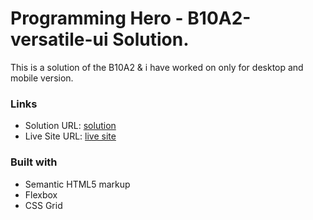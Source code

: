 # Programming Hero - B10A2-versatile-ui Solution.

This is a solution of the B10A2 & i have worked on only for desktop and mobile version.

### Links

- Solution URL: [solution](https://github.com/m-im-ha/B10A2-versatile-ui-main)
- Live Site URL: [live site](https://m-im-ha.github.io/B10A2-versatile-ui-main/)

### Built with

- Semantic HTML5 markup
- Flexbox
- CSS Grid
